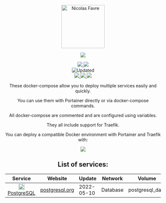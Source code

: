 <p align="center">
  <a href="https://favre.icu">
    <img src="https://avatars.githubusercontent.com/u/149018730?v=4" width="140px" alt="Nicolas Favre" />
  </a>
</p>

<p align="center">
  <a href="#"><img src="https://readme-typing-svg.herokuapp.com?center=true&vCenter=true&lines=My+personal+stack;"></a>
</p>

<p align="center">
    <a href="https://github.com/favre-nicolas/personal_stack#list-of-services-availables"><img src="https://img.shields.io/badge/List_of_services-%2341454A.svg?style=for-the-badge&logo=target&logoColor=white"> </a>
    <a href="https://github.com/favre-nicolas/personal_stack#utilisation"><img src="https://img.shields.io/badge/How_to_use-%2341454A.svg?style=for-the-badge&logo=target&logoColor=white"> </a>
    <br />
    <a><img alt="Updated" src="https://img.shields.io/badge/updated-2024_06_07_07h03-%232496ED.svg?style=for-the-badge&logo=social-blade&logoColor=white" ></a>
    <br />
    <a href="https://www.docker.com/"><img src="https://img.shields.io/badge/docker-%232496ED.svg?style=for-the-badge&logo=docker&logoColor=white"> </a>
    <a href="https://www.portainer.io/"><img src="https://img.shields.io/badge/portainer-%2313BEF9.svg?style=for-the-badge&logo=portainer&logoColor=white"> </a>
    <a href="https://traefik.io/traefik/"><img src="https://img.shields.io/badge/traefik_proxy-%231F93B1.svg?style=for-the-badge&logo=traefikmesh&logoColor=white"> </a>
    <br />
</p>


<div align="center">
These docker-compose allow you to deploy multiple services easily and quickly.

You can use them with Portainer directly or via docker-compose commands.

All docker-compose are commented and are configured using variables.

They all include support for Traefik.

You can deploy a compatible Docker environment with Portainer and Traefik with:
<p align="center">
  <a href="https://github.com/PAPAMICA/docker-environment"><img src="https://img.shields.io/badge/docker_environment-%2300B8FC.svg?style=for-the-badge&logo=github&logoColor=white"></a>
</p>


## List of services:

| Service | Website | Update | Network | Volume |
|:--:|--|--|--|--|
| <img src="https://upload.wikimedia.org/wikipedia/commons/2/29/Postgresql_elephant.svg" alt="PostgreSQL" width="20"/> [PostgreSQL](https://github.com/favre-nicolas/personal_stack/blob/master/stacks/database/postgresql/stack.yaml) | [postgresql.org](https://www.postgresql.org/) | 2022-05-10 | Database | postgresql_data |

</div>